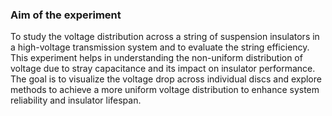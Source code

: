 ### Aim of the experiment

To study the voltage distribution across a string of suspension insulators in a high-voltage transmission system and to evaluate the string efficiency. This experiment helps in understanding the non-uniform distribution of voltage due to stray capacitance and its impact on insulator performance. The goal is to visualize the voltage drop across individual discs and explore methods to achieve a more uniform voltage distribution to enhance system reliability and insulator lifespan.
